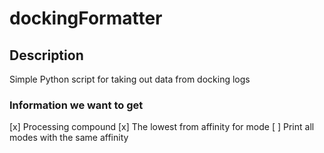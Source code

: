 # dockingFormatter

## Description
Simple Python script for taking out data from docking logs

### Information we want to get 
[x] Processing compound
[x] The lowest from affinity for mode
[ ] Print all modes with the same affinity